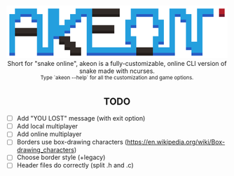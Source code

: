 <div align="center">
<img src="./logo.png" alt="banner">
<br>
Short for "snake online", akeon is a fully-customizable, online CLI version of snake made with ncurses.<br>
<sup>Type `akeon --help` for all the customization and game options.</sup>
</div>

## <div align="center"> TODO </div>
- [ ] Add "YOU LOST" message (with exit option)
- [ ] Add local multiplayer
- [ ] Add online multiplayer
- [ ] Borders use box-drawing characters (https://en.wikipedia.org/wiki/Box-drawing_characters)
- [ ] Choose border style (+legacy)
- [ ] Header files do correctly (split .h and .c)
